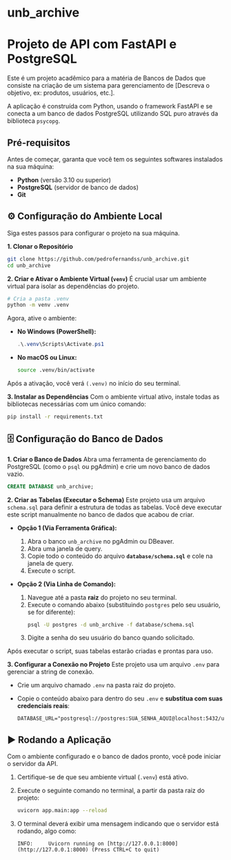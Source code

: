 # unb_archive

# Projeto de API com FastAPI e PostgreSQL

Este é um projeto acadêmico para a matéria de Bancos de Dados que consiste na criação de um sistema para gerenciamento de [Descreva o objetivo, ex: produtos, usuários, etc.].

A aplicação é construída com Python, usando o framework FastAPI e se conecta a um banco de dados PostgreSQL utilizando SQL puro através da biblioteca `psycopg`.

## Pré-requisitos

Antes de começar, garanta que você tem os seguintes softwares instalados na sua máquina:

* **Python** (versão 3.10 ou superior)
* **PostgreSQL** (servidor de banco de dados)
* **Git**

## ⚙️ Configuração do Ambiente Local

Siga estes passos para configurar o projeto na sua máquina.

**1. Clonar o Repositório**
```bash
git clone https://github.com/pedrofernandss/unb_archive.git
cd unb_archive
```

**2. Criar e Ativar o Ambiente Virtual (`venv`)**
É crucial usar um ambiente virtual para isolar as dependências do projeto.

```bash
# Cria a pasta .venv
python -m venv .venv
```

Agora, ative o ambiente:
* **No Windows (PowerShell):**
    ```powershell
    .\.venv\Scripts\Activate.ps1
    ```
* **No macOS ou Linux:**
    ```bash
    source .venv/bin/activate
    ```
Após a ativação, você verá `(.venv)` no início do seu terminal.

**3. Instalar as Dependências**
Com o ambiente virtual ativo, instale todas as bibliotecas necessárias com um único comando:
```bash
pip install -r requirements.txt
```

## 🗄️ Configuração do Banco de Dados

**1. Criar o Banco de Dados**
Abra uma ferramenta de gerenciamento do PostgreSQL (como o `psql` ou pgAdmin) e crie um novo banco de dados vazio.
```sql
CREATE DATABASE unb_archive;
```

**2. Criar as Tabelas (Executar o Schema)**
Este projeto usa um arquivo `schema.sql` para definir a estrutura de todas as tabelas. Você deve executar este script manualmente no banco de dados que acabou de criar.

* **Opção 1 (Via Ferramenta Gráfica):**
    1.  Abra o banco `unb_archive` no pgAdmin ou DBeaver.
    2.  Abra uma janela de query.
    3.  Copie todo o conteúdo do arquivo **`database/schema.sql`** e cole na janela de query.
    4.  Execute o script.

* **Opção 2 (Via Linha de Comando):**
    1.  Navegue até a pasta **raiz** do projeto no seu terminal.
    2.  Execute o comando abaixo (substituindo `postgres` pelo seu usuário, se for diferente):
        ```bash
        psql -U postgres -d unb_archive -f database/schema.sql
        ```
    3.  Digite a senha do seu usuário do banco quando solicitado.

Após executar o script, suas tabelas estarão criadas e prontas para uso.

**3. Configurar a Conexão no Projeto**
Este projeto usa um arquivo `.env` para gerenciar a string de conexão.

* Crie um arquivo chamado `.env` na pasta raiz do projeto.
* Copie o conteúdo abaixo para dentro do seu `.env` e **substitua com suas credenciais reais**:

    ```env
    DATABASE_URL="postgresql://postgres:SUA_SENHA_AQUI@localhost:5432/unb_archive"
    ```

## ▶️ Rodando a Aplicação

Com o ambiente configurado e o banco de dados pronto, você pode iniciar o servidor da API.

1.  Certifique-se de que seu ambiente virtual (`.venv`) está ativo.
2.  Execute o seguinte comando no terminal, a partir da pasta raiz do projeto:

    ```bash
    uvicorn app.main:app --reload
    ```
3.  O terminal deverá exibir uma mensagem indicando que o servidor está rodando, algo como:
    ```
    INFO:     Uvicorn running on [http://127.0.0.1:8000](http://127.0.0.1:8000) (Press CTRL+C to quit)
    ```